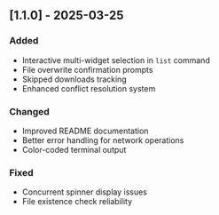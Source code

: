 ## [1.1.0] - 2025-03-25

### Added

- Interactive multi-widget selection in `list` command
- File overwrite confirmation prompts
- Skipped downloads tracking
- Enhanced conflict resolution system

### Changed

- Improved README documentation
- Better error handling for network operations
- Color-coded terminal output

### Fixed

- Concurrent spinner display issues
- File existence check reliability
